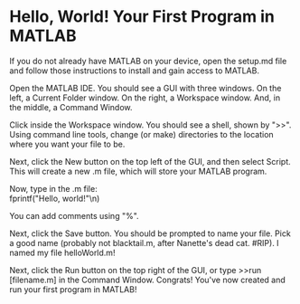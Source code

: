 # Hello, World! Your First Program in MATLAB

If you do not already have MATLAB on your device, open the setup.md file and follow those instructions to install and gain access to MATLAB.

Open the MATLAB IDE. You should see a GUI with three windows. On the left, a Current Folder window. On the right, a Workspace window. And, in the middle, a Command Window.   

Click inside the Workspace window. You should see a shell, shown by ">>". Using command line tools, change (or make) directories to the location where you want your file to be.   

Next, click the New button on the top left of the GUI, and then select Script. This will create a new .m file, which will store your MATLAB program.   

Now, type in the .m file:    
fprintf("Hello, world!"\n)   

You can add comments using "%".

Next, click the Save button. You should be prompted to name your file. Pick a good name (probably not blacktail.m, after Nanette's dead cat. #RIP). I named my file helloWorld.m!   

Next, click the Run button on the top right of the GUI, or type >>run [filename.m] in the Command Window. Congrats! You've now created and run your first program in MATLAB!
